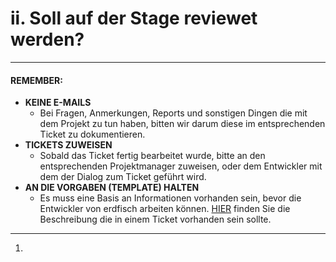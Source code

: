 # ii. Soll auf der Stage reviewet werden?

---

#### **REMEMBER:**

* **KEINE E-MAILS**
  * Bei Fragen, Anmerkungen, Reports und sonstigen Dingen die mit dem Projekt zu tun haben, bitten wir darum diese im entsprechenden Ticket zu dokumentieren.
* **TICKETS ZUWEISEN**
  * Sobald das Ticket fertig bearbeitet wurde, bitte an den entsprechenden Projektmanager zuweisen, oder dem Entwickler mit dem der Dialog zum Ticket geführt wird.
* **AN DIE VORGABEN \(TEMPLATE\) HALTEN**
  * Es muss eine Basis an Informationen vorhanden sein, bevor die Entwickler von erdfisch arbeiten können. [HIER](https://www.gitbook.com/book/loonyluna/jira/edit#) finden Sie die Beschreibung die in einem Ticket vorhanden sein sollte.

---

1. 


